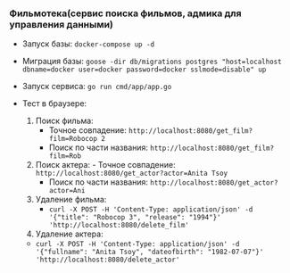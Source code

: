 ### Фильмотека(сервис поиска фильмов, адмика для управления данными)

- Запуск базы: `docker-compose up -d`

- Миграция базы: `goose -dir db/migrations postgres "host=localhost dbname=docker user=docker password=docker sslmode=disable" up`

- Запуск сервиса: `go run cmd/app/app.go`

- Тест в браузере:
  1. Поиск фильма:
     - Точное совпадение: `http://localhost:8080/get_film?film=Robocop 2`
     - Поиск по части названия: `http://localhost:8080/get_film?film=Rob`
  2. Поиск актера: - Точное совпадение: `http://localhost:8080/get_actor?actor=Anita Tsoy`
     - Поиск по части названия: `http://localhost:8080/get_actor?actor=Ani`
  3. Удаление фильма:
     - `curl -X POST -H 'Content-Type: application/json' -d '{"title": "Robocop 3", "release": "1994"}' 'http://localhost:8080/delete_film'`
  4. Удаление актера:
  - `curl -X POST -H 'Content-Type: application/json' -d '{"fullname": "Anita Tsoy", "dateofbirth": "1982-07-07"}' 'http://localhost:8080/delete_actor'`

